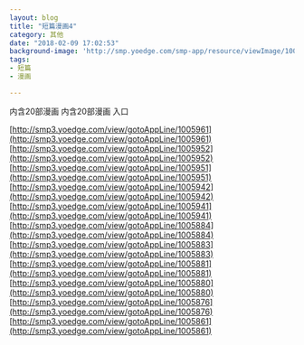 ```yaml
---
layout: blog
title: "短篇漫画4"
category: 其他
date: "2018-02-09 17:02:53"
background-image: 'http://smp.yoedge.com/smp-app/resource/viewImage/1000270appline.png'
tags:
- 短篇
- 漫画

---
```

内含20部漫画
内含20部漫画
入口

[http://smp3.yoedge.com/view/gotoAppLine/1005961](http://smp3.yoedge.com/view/gotoAppLine/1005961)
[http://smp3.yoedge.com/view/gotoAppLine/1005952](http://smp3.yoedge.com/view/gotoAppLine/1005952)
[http://smp3.yoedge.com/view/gotoAppLine/1005951](http://smp3.yoedge.com/view/gotoAppLine/1005951)
[http://smp3.yoedge.com/view/gotoAppLine/1005942](http://smp3.yoedge.com/view/gotoAppLine/1005942)
[http://smp3.yoedge.com/view/gotoAppLine/1005941](http://smp3.yoedge.com/view/gotoAppLine/1005941)
[http://smp3.yoedge.com/view/gotoAppLine/1005884](http://smp3.yoedge.com/view/gotoAppLine/1005884)
[http://smp3.yoedge.com/view/gotoAppLine/1005883](http://smp3.yoedge.com/view/gotoAppLine/1005883)
[http://smp3.yoedge.com/view/gotoAppLine/1005881](http://smp3.yoedge.com/view/gotoAppLine/1005881)
[http://smp3.yoedge.com/view/gotoAppLine/1005880](http://smp3.yoedge.com/view/gotoAppLine/1005880)
[http://smp3.yoedge.com/view/gotoAppLine/1005876](http://smp3.yoedge.com/view/gotoAppLine/1005876)
[http://smp3.yoedge.com/view/gotoAppLine/1005861](http://smp3.yoedge.com/view/gotoAppLine/1005861)

        
